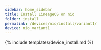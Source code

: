 ```yaml
---
sidebar: home_sidebar
title: Install LineageOS on nio
folder: install
permalink: /devices/nio/install/variant1/
device: nio_variant1
---
```

{% include templates/device_install.md %}
